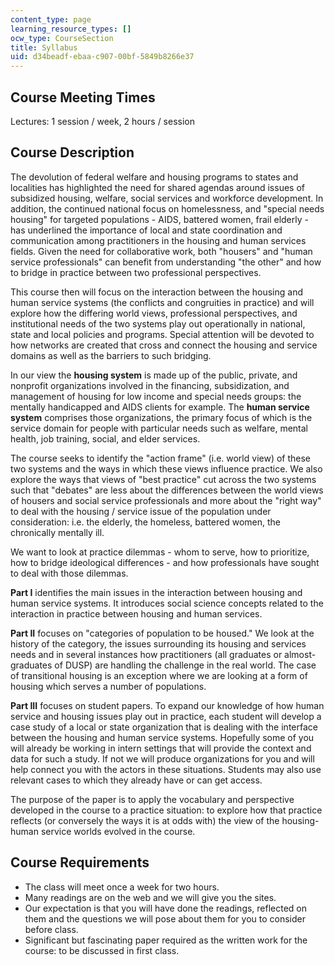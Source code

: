 ```yaml
---
content_type: page
learning_resource_types: []
ocw_type: CourseSection
title: Syllabus
uid: d34beadf-ebaa-c907-00bf-5849b8266e37
---
```


Course Meeting Times
--------------------

Lectures: 1 session / week, 2 hours / session

Course Description
------------------

The devolution of federal welfare and housing programs to states and localities has highlighted the need for shared agendas around issues of subsidized housing, welfare, social services and workforce development. In addition, the continued national focus on homelessness, and "special needs housing" for targeted populations - AIDS, battered women, frail elderly - has underlined the importance of local and state coordination and communication among practitioners in the housing and human services fields. Given the need for collaborative work, both "housers" and "human service professionals" can benefit from understanding "the other" and how to bridge in practice between two professional perspectives.

This course then will focus on the interaction between the housing and human service systems (the conflicts and congruities in practice) and will explore how the differing world views, professional perspectives, and institutional needs of the two systems play out operationally in national, state and local policies and programs. Special attention will be devoted to how networks are created that cross and connect the housing and service domains as well as the barriers to such bridging.

In our view the **housing system** is made up of the public, private, and nonprofit organizations involved in the financing, subsidization, and management of housing for low income and special needs groups: the mentally handicapped and AIDS clients for example. The **human service system** comprises those organizations, the primary focus of which is the service domain for people with particular needs such as welfare, mental health, job training, social, and elder services.

The course seeks to identify the "action frame" (i.e. world view) of these two systems and the ways in which these views influence practice. We also explore the ways that views of "best practice" cut across the two systems such that "debates" are less about the differences between the world views of housers and social service professionals and more about the "right way" to deal with the housing / service issue of the population under consideration: i.e. the elderly, the homeless, battered women, the chronically mentally ill.

We want to look at practice dilemmas - whom to serve, how to prioritize, how to bridge ideological differences - and how professionals have sought to deal with those dilemmas.

**Part I** identifies the main issues in the interaction between housing and human service systems. It introduces social science concepts related to the interaction in practice between housing and human services.

**Part II** focuses on "categories of population to be housed." We look at the history of the category, the issues surrounding its housing and services needs and in several instances how practitioners (all graduates or almost-graduates of DUSP) are handling the challenge in the real world. The case of transitional housing is an exception where we are looking at a form of housing which serves a number of populations.

**Part III** focuses on student papers. To expand our knowledge of how human service and housing issues play out in practice, each student will develop a case study of a local or state organization that is dealing with the interface between the housing and human service systems. Hopefully some of you will already be working in intern settings that will provide the context and data for such a study. If not we will produce organizations for you and will help connect you with the actors in these situations. Students may also use relevant cases to which they already have or can get access.

The purpose of the paper is to apply the vocabulary and perspective developed in the course to a practice situation: to explore how that practice reflects (or conversely the ways it is at odds with) the view of the housing-human service worlds evolved in the course.

Course Requirements
-------------------

*   The class will meet once a week for two hours.
*   Many readings are on the web and we will give you the sites.
*   Our expectation is that you will have done the readings, reflected on them and the questions we will pose about them for you to consider before class.
*   Significant but fascinating paper required as the written work for the course: to be discussed in first class.